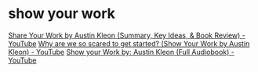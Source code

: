 # show your work
[Share Your Work by Austin Kleon (Summary, Key Ideas, & Book Review) - YouTube](https://www.youtube.com/watch?v=m3tyYkoXgPo)
[Why are we so scared to get started? (Show Your Work by Austin Kleon) - YouTube](https://www.youtube.com/watch?v=pnYYBWbZJdg)
[Show your Work by: Austin Kleon (Full Audiobook) - YouTube](https://www.youtube.com/watch?v=PzNv2Lutx9c)